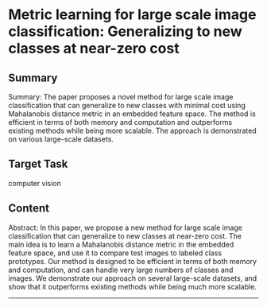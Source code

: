 # Metric learning for large scale image classification: Generalizing to new classes at near-zero cost

## Summary

Summary: The paper proposes a novel method for large scale image classification that can generalize to new classes with minimal cost using Mahalanobis distance metric in an embedded feature space. The method is efficient in terms of both memory and computation and outperforms existing methods while being more scalable. The approach is demonstrated on various large-scale datasets.


## Target Task

computer vision

## Content

Abstract: In this paper, we propose a new method for large scale image classification that can generalize to new classes at near-zero cost. The main idea is to learn a Mahalanobis distance metric in the embedded feature space, and use it to compare test images to labeled class prototypes. Our method is designed to be efficient in terms of both memory and computation, and can handle very large numbers of classes and images. We demonstrate our approach on several large-scale datasets, and show that it outperforms existing methods while being much more scalable.



---

